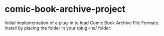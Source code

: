 # comic-book-archive-project

Initial implementation of a plug-in to load Comic Book Archive File Formats. Install by placing the folder in your /plug-ins/ folder.
